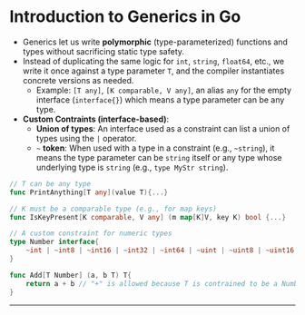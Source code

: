# Introduction to Generics in Go

- Generics let us write **polymorphic** (type-parameterized) functions and types without sacrificing static type safety.
- Instead of duplicating the same logic for `int`, `string`, `float64`, etc., we write it once against a type parameter `T`, and the compiler instantiates concrete versions as needed.
  - Example: `[T any]`, `[K comparable, V any]`, an alias `any` for the empty interface (`interface{}`) which means a type parameter can be any type.
- **Custom Contraints (interface-based)**:
  - **Union of types**: An interface used as a constraint can list a union of types using the `|` operator.
  - `~` **token**: When used with a type in a constraint (e.g., `~string`), it means the type parameter can be `string` itself or any type whose underlying type is `string` (e.g., `type MyStr string`).

```go
// T can be any type
func PrintAnything[T any](value T){...}

// K must be a comparable type (e.g., for map keys)
func IsKeyPresent[K comparable, V any] (m map[K]V, key K) bool {...}

// A custom constraint for numeric types
type Number interface{
    ~int | ~int8 | ~int16 | ~int32 | ~int64 | ~uint | ~uint8 | ~uint16 | ~uint32 | ~uint64 | ~float32 | ~float64
}

func Add[T Number] (a, b T) T{
    return a + b // "+" is allowed because T is contrained to be a Number
}
```

---

